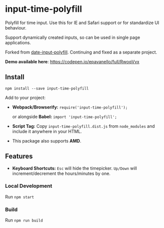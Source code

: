 # input-time-polyfill
Polyfill for time input.
Use this for IE and Safari support or for standardize UI behaviour.

Support dynamically created inputs, so can be used in single page applications.

Forked from [date-input-polyfill](https://github.com/jcgertig/date-input-polyfill). Continuing and fixed as a separate project.

**Demo available here**: https://codepen.io/epavanello/full/RwoqVvx

## Install
`npm install --save input-time-polyfill`

Add to your project:

* **Webpack/Browserify:** `require('input-time-polyfill');`

    or alongside **Babel:** `import 'input-time-polyfill';`

* **Script Tag:** Copy `input-time-polyfill.dist.js` from `node_modules` and
include it anywhere in your HTML.

* This package also supports **AMD**.

## Features

* **Keyboard Shortcuts:** `Esc` will hide the timepicker. `Up/Down` will
increment/decrement the hours/minutes by one.

### Local Development
Run `npm start`

### Build
Run `npm run build`

